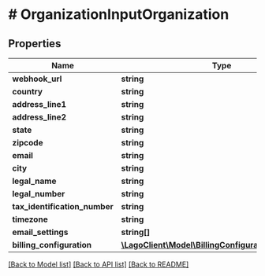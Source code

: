 # # OrganizationInputOrganization

## Properties

Name | Type | Description | Notes
------------ | ------------- | ------------- | -------------
**webhook_url** | **string** |  | [optional]
**country** | **string** |  | [optional]
**address_line1** | **string** |  | [optional]
**address_line2** | **string** |  | [optional]
**state** | **string** |  | [optional]
**zipcode** | **string** |  | [optional]
**email** | **string** |  | [optional]
**city** | **string** |  | [optional]
**legal_name** | **string** |  | [optional]
**legal_number** | **string** |  | [optional]
**tax_identification_number** | **string** |  | [optional]
**timezone** | **string** |  | [optional]
**email_settings** | **string[]** |  | [optional]
**billing_configuration** | [**\LagoClient\Model\BillingConfigurationOrganization**](BillingConfigurationOrganization.md) |  | [optional]

[[Back to Model list]](../../README.md#models) [[Back to API list]](../../README.md#endpoints) [[Back to README]](../../README.md)
